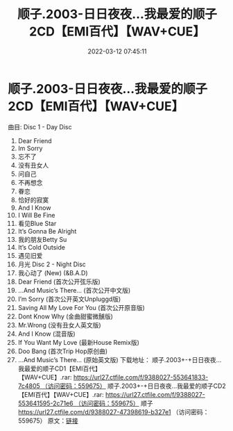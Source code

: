 ﻿---
title: 顺子.2003-日日夜夜…我最爱的顺子2CD【EMI百代】【WAV+CUE】
date: 2022-03-12 07:45:11
categories: WAV车载音乐、镜像
tags: 华语中文
---
# 顺子.2003-日日夜夜…我最爱的顺子2CD【EMI百代】【WAV+CUE】

曲目:
Disc 1 - Day Disc
01. Dear Friend
02. Im Sorry
03. 忘不了
04. 没有丑女人
05. 问自己
06. 不再想念
07. 眷恋
08. 恰好的寂寞
09. And I Know
10. I Will Be Fine
11. 看见Blue Star
12. It’s Gonna Be Alright
13. 我的朋友Betty Su
14. It’s Cold Outside
15. 遇见旧爱
16. 月光
Disc 2 - Night Disc
01. 我心动了 (New) (&B.A.D)
02. Dear Friend (首次公开弦乐版)
03. ...And Music’s There... (首次公开中文版)
04. I’m Sorry (首次公开英文Unpluggd版)
05. Saving All My Love For You (首次公开原音版)
06. Dont Know Why (金曲甜蜜微醺版)
07. Mr.Wrong (没有丑女人英文版)
08. And I Know (混音版)
09. If You Want My Love (最新House Remix版)
10. Doo Bang (首次Trip Hop原创曲)
11. ...And Music’s There... (原始英文版)
下载地址：
顺子.2003+-+日日夜夜…我最爱的顺子CD1【EMI百代】【WAV+CUE】.rar: https://url27.ctfile.com/f/9388027-553641833-7c4805 （访问密码：559675）
顺子.2003+-+日日夜夜…我最爱的顺子CD2【EMI百代】【WAV+CUE】.rar: https://url27.ctfile.com/f/9388027-553641595-2c71e6 （访问密码：559675）
顺子
https://url27.ctfile.com/d/9388027-47398619-b327e1
（访问密码：559675）
原文：[链接](https://blog.sina.com.cn/s/blog_1647c7e7601030w61.html)